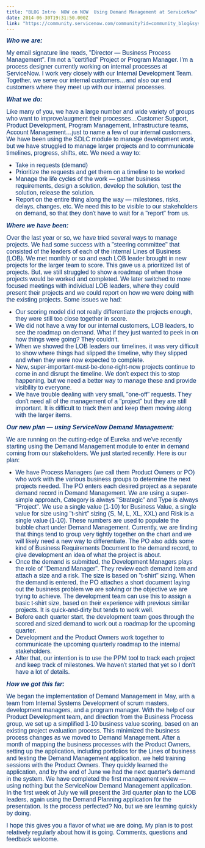 ```yaml
---
title: "BLOG Intro  NOW on NOW  Using Demand Management at ServiceNow"
date: 2014-06-30T19:31:50.000Z
link: "https://community.servicenow.com/community?id=community_blog&sys_id=acbde6a9dbd0dbc01dcaf3231f961996"
---
```

<p><strong><em style=": ; color: #042e6d; font-size: 12pt; font-family: Arial;">Who we are:</em></strong></p><p><span style="font-size: 12pt; font-family: Arial; color: #042e6d;">My email signature line reads, "Director — Business Process Management". I'm not a "certified" Project or Program Manager. I'm a process designer currently working on internal processes at ServiceNow. I work very closely with our Internal Development Team. Together, we serve our internal customers…and also our end customers where they meet up with our internal processes. </span></p><p></p><p><span style="font-size: 12pt;"><strong><em style="color: #042e6d; font-family: Arial;">What we do:</em></strong></span></p><p><span style="font-size: 12pt; font-family: Arial; color: #042e6d;">Like many of you, we have a large number and wide variety of groups who want to improve/augment their processes…Customer Support, Product Development, Program Management, Infrastructure teams, Account Management…just to name a few of our internal customers. We have been using the SDLC module to manage development work, but we have struggled to manage larger projects and to communicate timelines, progress, shifts, etc. We need a way to:</span></p><ul style="list-style-type: disc;"><li><span style="font-size: 12pt; font-family: Arial; color: #042e6d;">Take in requests (demand)</span></li><li><span style="font-size: 12pt; font-family: Arial; color: #042e6d;">Prioritize the requests and get them on a timeline to be worked</span></li><li><span style="font-size: 12pt; font-family: Arial; color: #042e6d;">Manage the life cycles of the work — gather business requirements, design a solution, develop the solution, test the solution, release the solution. </span></li><li><span style="font-size: 12pt; font-family: Arial; color: #042e6d;">Report on the entire thing along the way — milestones, risks, delays, changes, etc. We need this to be visible to our stakeholders on demand, so that they don't have to wait for a "report" from us. </span></li></ul><p></p><p><span style="font-size: 12pt;"><strong><em style="color: #042e6d; font-family: Arial;">Where we have been:</em></strong></span></p><p><span style="font-size: 12pt; font-family: Arial; color: #042e6d;">Over the last year or so, we have tried several ways to manage projects. We had some success with a "steering committee" that consisted of the leaders of each of the internal Lines of Business (LOB). We met monthly or so and each LOB leader brought in new projects for the larger team to score. This gave us a prioritized list of projects. But, we still struggled to show a roadmap of when those projects would be worked and completed. We later switched to more focused meetings with individual LOB leaders, where they could present their projects and we could report on how we were doing with the existing projects. Some issues we had:</span></p><ul style="list-style-type: disc;"><li><span style="font-size: 12pt; font-family: Arial; color: #042e6d;">Our scoring model did not really differentiate the projects enough, they were still too close together in score.</span></li><li><span style="font-size: 12pt; font-family: Arial; color: #042e6d;">We did not have a way for our internal customers, LOB leaders, to see the roadmap on demand. What if they just wanted to peek in on how things were going? They couldn't.</span></li><li><span style="font-size: 12pt; font-family: Arial; color: #042e6d;">When we showed the LOB leaders our timelines, it was very difficult to show where things had slipped the timeline, why they slipped and when they were now expected to complete.</span></li><li><span style="font-size: 12pt; font-family: Arial; color: #042e6d;">New, super-important-must-be-done-right-now projects continue to come in and disrupt the timeline. We don't expect this to stop happening, but we need a better way to manage these and provide visibility to everyone. </span></li><li><span style="font-size: 12pt; font-family: Arial; color: #042e6d;">We have trouble dealing with very small, "one-off" requests. They don't need all of the management of a "project" but they are still important. It is difficult to track them and keep them moving along with the larger items. </span></li></ul><p></p><p><span style="font-size: 12pt;"><strong><em style="color: #042e6d; font-family: Arial;">Our new plan — using ServiceNow Demand Management:</em></strong></span></p><p><span style="font-size: 12pt; font-family: Arial; color: #042e6d;">We are running on the cutting-edge of Eureka and we've recently starting using the Demand Management module to enter in demand coming from our stakeholders. We just started recently. Here is our plan:</span></p><ul style="list-style-type: disc;"><li><span style="font-size: 12pt; font-family: Arial; color: #042e6d;">We have Process Managers (we call them Product Owners or PO) who work with the various business groups to determine the next projects needed. The PO enters each desired project as a separate demand record in Demand Management. We are using a super-simple approach, Category is always "Strategic" and Type is always "Project". We use a single value (1-10) for Business Value, a single value for size using "t-shirt" sizing (S, M, L, XL, XXL) and Risk is a single value (1-10). These numbers are used to populate the bubble chart under Demand Management. Currently, we are finding that things tend to group very tightly together on the chart and we will likely need a new way to differentiate. The PO also adds some kind of Business Requirements Document to the demand record, to give development an idea of what the project is about.</span></li><li><span style="font-size: 12pt; font-family: Arial; color: #042e6d;">Once the demand is submitted, the Development Managers plays the role of "Demand Manager". They review each demand item and attach a size and a risk. The size is based on "t-shirt" sizing. When the demand is entered, the PO attaches a short document laying out the business problem we are solving or the objective we are trying to achieve. The development team can use this to assign a basic t-shirt size, based on their experience with previous similar projects. It is quick-and-dirty but tends to work well. </span></li><li><span style="font-size: 12pt; font-family: Arial; color: #042e6d;">Before each quarter start, the development team goes through the scored and sized demand to work out a roadmap for the upcoming quarter. </span></li><li><span style="font-size: 12pt; font-family: Arial; color: #042e6d;">Development and the Product Owners work together to communicate the upcoming quarterly roadmap to the internal stakeholders. </span></li><li><span style="font-size: 12pt; font-family: Arial; color: #042e6d;">After that, our intention is to use the PPM tool to track each project and keep track of milestones. We haven't started that yet so I don't have a lot of details. </span></li></ul><p><span style="font-size: 12pt;"><em> </em></span></p><p><span style="font-size: 12pt;"><strong><em style="color: #042e6d; font-family: Arial;">How we got this far:</em></strong></span></p><p><span style="font-size: 12pt; font-family: Arial; color: #042e6d;">We began the implementation of Demand Management in May, with a team from Internal Systems Development of scrum masters, development managers, and a program manager. With the help of our Product Development team, and direction from the Business Process group, we set up a simplified 1-10 business value scoring, based on an existing project evaluation process. This minimized the business process changes as we moved to Demand Management. After a month of mapping the business processes with the Product Owners, setting up the application, including portfolios for the Lines of business and testing the Demand Management application, we held training sessions with the Product Owners. They quickly learned the application, and by the end of June we had the next quarter's demand in the system. We have completed the first management review — using nothing but the ServiceNow Demand Management application. In the first week of July we will present the 3rd quarter plan to the LOB leaders, again using the Demand Planning application for the presentation. Is the process perfected? No, but we are learning quickly by doing.</span></p><p></p><p><span style="color: #042e6d; font-size: 12pt; font-family: Arial;">I hope this gives you a flavor of what we are doing. My plan is to post relatively regularly about how it is going. Comments, questions and feedback welcome. </span></p>
